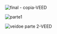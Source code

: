 

![final - copia-VEED](https://github.com/user-attachments/assets/6f47a0a6-3bf3-4fe2-b782-0b9a046c13d3)



![parte1](https://github.com/user-attachments/assets/2b64b7cc-8fcb-4e1a-9fc7-147783ccf6ee)


![veidoe parte 2-VEED](https://github.com/user-attachments/assets/c180149a-c0f7-4c2d-b57b-cffe81fca8db)
